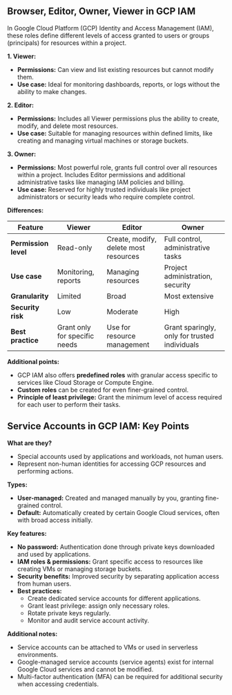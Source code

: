 ## Browser, Editor, Owner, Viewer in GCP IAM

In Google Cloud Platform (GCP) Identity and Access Management (IAM), these roles define different levels of access granted to users or groups (principals) for resources within a project.

**1. Viewer:**

* **Permissions:** Can view and list existing resources but cannot modify them. 
* **Use case:** Ideal for monitoring dashboards, reports, or logs without the ability to make changes.

**2. Editor:**

* **Permissions:** Includes all Viewer permissions plus the ability to create, modify, and delete most resources.
* **Use case:** Suitable for managing resources within defined limits, like creating and managing virtual machines or storage buckets.

**3. Owner:**

* **Permissions:** Most powerful role, grants full control over all resources within a project. Includes Editor permissions and additional administrative tasks like managing IAM policies and billing.
* **Use case:** Reserved for highly trusted individuals like project administrators or security leads who require complete control.

**Differences:**

| Feature | Viewer | Editor | Owner |
|---|---|---|---|
| **Permission level** | Read-only | Create, modify, delete most resources | Full control, administrative tasks |
| **Use case** | Monitoring, reports | Managing resources | Project administration, security |
| **Granularity** | Limited | Broad | Most extensive |
| **Security risk** | Low | Moderate | High |
| **Best practice** | Grant only for specific needs | Use for resource management | Grant sparingly, only for trusted individuals |

**Additional points:**

* GCP IAM also offers **predefined roles** with granular access specific to services like Cloud Storage or Compute Engine.
* **Custom roles** can be created for even finer-grained control.
* **Principle of least privilege:** Grant the minimum level of access required for each user to perform their tasks.

## Service Accounts in GCP IAM: Key Points

**What are they?**

* Special accounts used by applications and workloads, not human users.
* Represent non-human identities for accessing GCP resources and performing actions.

**Types:**

* **User-managed:** Created and managed manually by you, granting fine-grained control.
* **Default:** Automatically created by certain Google Cloud services, often with broad access initially.

**Key features:**

* **No password:** Authentication done through private keys downloaded and used by applications.
* **IAM roles & permissions:** Grant specific access to resources like creating VMs or managing storage buckets.
* **Security benefits:** Improved security by separating application access from human users.
* **Best practices:**
    * Create dedicated service accounts for different applications.
    * Grant least privilege: assign only necessary roles.
    * Rotate private keys regularly.
    * Monitor and audit service account activity.

**Additional notes:**

* Service accounts can be attached to VMs or used in serverless environments.
* Google-managed service accounts (service agents) exist for internal Google Cloud services and cannot be modified.
* Multi-factor authentication (MFA) can be required for additional security when accessing credentials.

